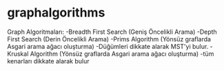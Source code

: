 # graphalgorithms

Graph Algoritmaları:
   -Breadth First Search (Geniş Öncelikli Arama)
   -Depth First Search (Derin Öncelikli Arama)
   -Prims Algorithm (Yönsüz graflarda Asgari arama ağacı oluşturma)
    -Düğümleri dikkate alarak MST'yi bulur.
   -Kruskal Algorithm (Yönsüz graflarda Asgari arama ağacı oluşturma)
    -tüm kenarları dikkate alarak bulur
